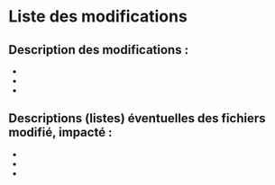 # Liste des modifications

## Description des modifications :
- 
- 
- 

## Descriptions (listes) éventuelles des fichiers modifié, impacté :
- 
- 
- 

